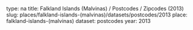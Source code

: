 type: na
title: Falkland Islands (Malvinas) / Postcodes / Zipcodes (2013)
slug: places/falkland-islands-(malvinas)/datasets/postcodes/2013
place: falkland-islands-(malvinas)
dataset: postcodes
year: 2013
